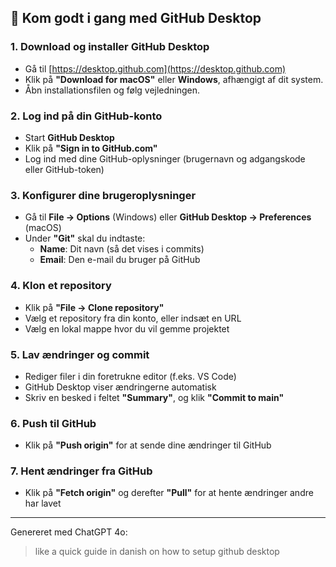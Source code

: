 ## 🔧 Kom godt i gang med GitHub Desktop

### 1. Download og installer GitHub Desktop
- Gå til [https://desktop.github.com](https://desktop.github.com)
- Klik på **"Download for macOS"** eller **Windows**, afhængigt af dit system.
- Åbn installationsfilen og følg vejledningen.

### 2. Log ind på din GitHub-konto
- Start **GitHub Desktop**
- Klik på **"Sign in to GitHub.com"**
- Log ind med dine GitHub-oplysninger (brugernavn og adgangskode eller GitHub-token)

### 3. Konfigurer dine brugeroplysninger
- Gå til **File → Options** (Windows) eller **GitHub Desktop → Preferences** (macOS)
- Under **"Git"** skal du indtaste:
  - **Name**: Dit navn (så det vises i commits)
  - **Email**: Den e-mail du bruger på GitHub

### 4. Klon et repository
- Klik på **"File → Clone repository"**
- Vælg et repository fra din konto, eller indsæt en URL
- Vælg en lokal mappe hvor du vil gemme projektet

### 5. Lav ændringer og commit
- Rediger filer i din foretrukne editor (f.eks. VS Code)
- GitHub Desktop viser ændringerne automatisk
- Skriv en besked i feltet **"Summary"**, og klik **"Commit to main"**

### 6. Push til GitHub
- Klik på **"Push origin"** for at sende dine ændringer til GitHub

### 7. Hent ændringer fra GitHub
- Klik på **"Fetch origin"** og derefter **"Pull"** for at hente ændringer andre har lavet

---

Genereret med ChatGPT 4o: 

> like a quick guide in danish on how to setup github desktop
